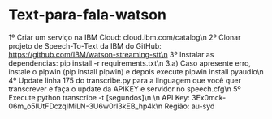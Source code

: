 # Text-para-fala-watson

1º Criar um serviço na IBM Cloud: cloud.ibm.com/catalog\n
2º Clonar projeto de Speech-To-Text da IBM do GitHub: https://github.com/IBM/watson-streaming-stt\n
3º Instalar as dependencias: pip install -r requirements.txt\n
    3.a) Caso apresente erro, instale o pipwin (pip install pipwin) e depois execute pipwin install pyaudio\n
4º Update linha 175 do transcribe.py para a linguagem que você quer transcrever e faça o update da APIKEY e servidor no speech.cfg\n
5º Execute python transcribe -t [segundos]\n
\n
API Key: 3Ex0mck-06m_o5IUtFDczqIMiLN-3U6w0rI3kEB_hp4k\n
Região: au-syd
